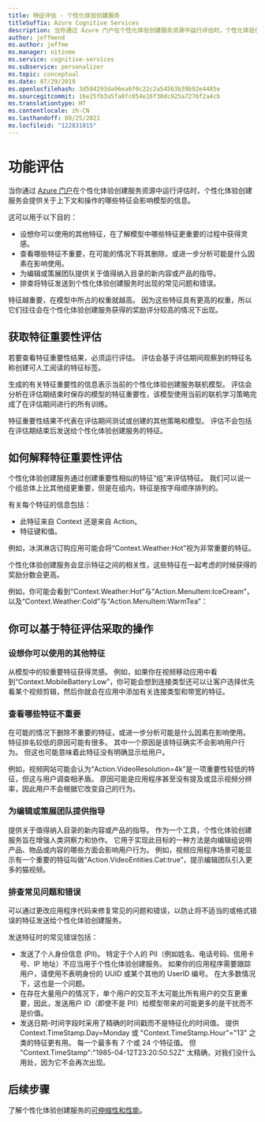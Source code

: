 ```yaml
---
title: 特征评估 - 个性化体验创建服务
titleSuffix: Azure Cognitive Services
description: 当你通过 Azure 门户在个性化体验创建服务资源中运行评估时，个性化体验创建服务会提供关于上下文和操作的哪些特征会影响模型的信息。
author: jeffmend
ms.author: jeffme
ms.manager: nitinme
ms.service: cognitive-services
ms.subservice: personalizer
ms.topic: conceptual
ms.date: 07/29/2019
ms.openlocfilehash: 3d504293da96ea6f0c22c2a54563b39b92e4485e
ms.sourcegitcommit: 16e25fb3a5fa8fc054e16f30dc925a7276f2a4cb
ms.translationtype: HT
ms.contentlocale: zh-CN
ms.lasthandoff: 08/25/2021
ms.locfileid: "122831015"
---
```

# <a name="feature-evaluation"></a>功能评估

当你通过 [Azure 门户](https://portal.azure.com)在个性化体验创建服务资源中运行评估时，个性化体验创建服务会提供关于上下文和操作的哪些特征会影响模型的信息。 

这可以用于以下目的：

* 设想你可以使用的其他特征，在了解模型中哪些特征更重要的过程中获得灵感。
* 查看哪些特征不重要，在可能的情况下将其删除，或进一步分析可能是什么因素在影响使用。
* 为编辑或策展团队提供关于值得纳入目录的新内容或产品的指导。
* 排查将特征发送到个性化体验创建服务时出现的常见问题和错误。

特征越重要，在模型中所占的权重就越高。 因为这些特征具有更高的权重，所以它们往往会在个性化体验创建服务获得的奖励评分较高的情况下出现。

## <a name="getting-feature-importance-evaluation"></a>获取特征重要性评估

若要查看特征重要性结果，必须运行评估。 评估会基于评估期间观察到的特征名称创建可人工阅读的特征标签。

生成的有关特征重要性的信息表示当前的个性化体验创建服务联机模型。 评估会分析在评估期结束时保存的模型的特征重要性，该模型使用当前的联机学习策略完成了在评估期间进行的所有训练。 

特征重要性结果不代表在评估期间测试或创建的其他策略和模型。  评估不会包括在评估期结束后发送给个性化体验创建服务的特征。

## <a name="how-to-interpret-the-feature-importance-evaluation"></a>如何解释特征重要性评估

个性化体验创建服务通过创建重要性相似的特征“组”来评估特征。 我们可以说一个组总体上比其他组更重要，但是在组内，特征是按字母顺序排列的。

有关每个特征的信息包括：

* 此特征来自 Context 还是来自 Action。
* 特征键和值。

例如，冰淇淋店订购应用可能会将“Context.Weather:Hot”视为非常重要的特征。

个性化体验创建服务会显示特征之间的相关性，这些特征在一起考虑的时候获得的奖励分数会更高。

例如，你可能会看到“Context.Weather:Hot”与“Action.MenuItem:IceCream”，以及“Context.Weather:Cold”与“Action.MenuItem:WarmTea”：

## <a name="actions-you-can-take-based-on-feature-evaluation"></a>你可以基于特征评估采取的操作

### <a name="imagine-additional-features-you-could-use"></a>设想你可以使用的其他特征

从模型中的较重要特征获得灵感。 例如，如果你在视频移动应用中看到“Context.MobileBattery:Low”，你可能会想到连接类型还可以让客户选择优先看某个视频剪辑，然后你就会在应用中添加有关连接类型和带宽的特征。

### <a name="see-what-features-are-not-important"></a>查看哪些特征不重要

在可能的情况下删除不重要的特征，或进一步分析可能是什么因素在影响使用。 特征排名较低的原因可能有很多。 其中一个原因是该特征确实不会影响用户行为。 但这也可能意味着此特征没有明确显示给用户。 

例如，视频网站可能会认为“Action.VideoResolution=4k”是一项重要性较低的特征，但这与用户调查相矛盾。 原因可能是应用程序甚至没有提及或显示视频分辨率，因此用户不会根据它改变自己的行为。

### <a name="provide-guidance-to-editorial-or-curation-teams"></a>为编辑或策展团队提供指导

提供关于值得纳入目录的新内容或产品的指导。 作为一个工具，个性化体验创建服务旨在增强人类洞察力和协作。 它用于实现此目标的一种方法是向编辑组说明产品、物品或内容的哪些方面会影响用户行为。 例如，视频应用程序场景可能显示有一个重要的特征叫做“Action.VideoEntities.Cat:true”，提示编辑团队引入更多的猫视频。

### <a name="troubleshoot-common-problems-and-mistakes"></a>排查常见问题和错误

可以通过更改应用程序代码来修复常见的问题和错误，以防止将不适当的或格式错误的特征发送给个性化体验创建服务。 

发送特征时的常见错误包括：

* 发送了个人身份信息 (PII)。 特定于个人的 PII（例如姓名、电话号码、信用卡号、IP 地址）不应当用于个性化体验创建服务。 如果你的应用程序需要跟踪用户，请使用不表明身份的 UUID 或某个其他的 UserID 编号。 在大多数情况下，这也是一个问题。
* 在存在大量用户的情况下，单个用户的交互不太可能比所有用户的交互更重要，因此，发送用户 ID（即使不是 PII）给模型带来的可能更多的是干扰而不是价值。
* 发送日期-时间字段时采用了精确的时间戳而不是特征化的时间值。 提供 Context.TimeStamp.Day=Monday 或 "Context.TimeStamp.Hour"="13" 之类的特征更有用。 每一个最多有 7 个或 24 个特征值。 但 "Context.TimeStamp":"1985-04-12T23:20:50.52Z" 太精确，对我们没什么用处，因为它不会再次出现。

## <a name="next-steps"></a>后续步骤

了解个性化体验创建服务的[可伸缩性和性能](concepts-scalability-performance.md)。

